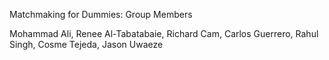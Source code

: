 Matchmaking for Dummies: Group Members

Mohammad Ali, Renee Al-Tabatabaie, Richard Cam, Carlos Guerrero, 
Rahul Singh, Cosme Tejeda, Jason Uwaeze
